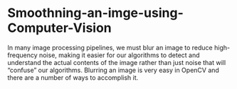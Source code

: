 # Smoothning-an-imge-using-Computer-Vision
In many image processing pipelines, we must blur an image to reduce high-frequency noise, making it easier for our algorithms to detect and understand the actual contents of the image rather than just noise that will “confuse” our algorithms. Blurring an image is very easy in OpenCV and there are a number of ways to accomplish it.
